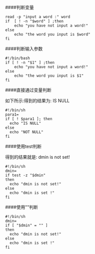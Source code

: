 ####判断变量

```
read -p "input a word :" word
if  [ ! -n "$word" ] ;then
    echo "you have not input a word!"
else
    echo "the word you input is $word"
fi
```

####判断输入参数

```
#!/bin/bash
if [ ! -n "$1" ] ;then
    echo "you have not input a word!"
else
    echo "the word you input is $1"
fi
```

####直接通过变量判断

如下所示:得到的结果为: IS NULL

```
#!/bin/sh
para1=
if [ ! $para1 ]; then
  echo "IS NULL"
else
  echo "NOT NULL"
fi 
```

####使用test判断

得到的结果就是: dmin is not set!  

```
#!/bin/sh
dmin=
if test -z "$dmin"
then
  echo "dmin is not set!"
else  
  echo "dmin is set !"
fi
```
 
####使用""判断

```
#!/bin/sh 
dmin=
if [ "$dmin" = "" ]
then
  echo "dmin is not set!"
else  
  echo "dmin is set !"
fi
```